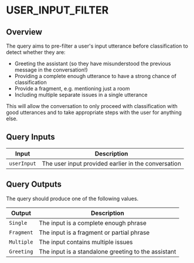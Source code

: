 # USER_INPUT_FILTER

## Overview

The query aims to pre-filter a user's input utterance before classification to detect whether they are:

- Greeting the assistant (so they have misunderstood the previous message in the conversation!)
- Providing a complete enough utterance to have a strong chance of classification
- Provide a fragment, e.g. mentioning just a room
- Including multiple separate issues in a single utterance

This will allow the conversation to only proceed with classification with good utterances and to take appropriate steps with the user for anything else.

## Query Inputs

| **Input**   | **Description**                                     |
| ----------- | --------------------------------------------------- |
| `userInput` | The user input provided earlier in the conversation |



## Query Outputs

The query should produce one of the following values.

| Output     | **Description**                                     |
| ---------- | --------------------------------------------------- |
| `Single`   | The input is a complete enough phrase               |
| `Fragment` | The input is a fragment or partial phrase           |
| `Multiple` | The input contains multiple issues                  |
| `Greeting` | The input is a standalone greeting to the assistant |



